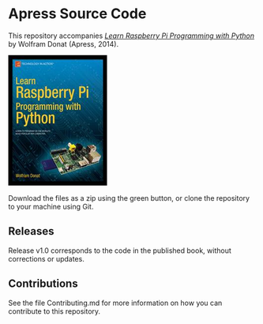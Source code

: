 # Apress Source Code

This repository accompanies [*Learn Raspberry Pi Programming with Python*](http://www.apress.com/9781430264248) by Wolfram Donat (Apress, 2014).

![Cover image](9781430264248.jpg)

Download the files as a zip using the green button, or clone the repository to your machine using Git.

## Releases

Release v1.0 corresponds to the code in the published book, without corrections or updates.

## Contributions

See the file Contributing.md for more information on how you can contribute to this repository.
